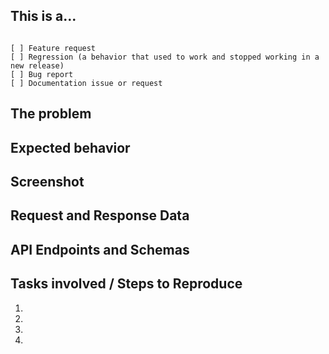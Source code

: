 ## This is a...
<!-- Check one of the following options with "x" -->
<pre><code>
[ ] Feature request
[ ] Regression (a behavior that used to work and stopped working in a new release)
[ ] Bug report  <!-- Please search GitHub for a similar issue or PR before submitting -->
[ ] Documentation issue or request
</code></pre>


## The problem
<!--
Briefly describe the issue you are experiencing (or the feature you want to see implemented on Syndesis).
+ For BUGS, tell us what you were trying to do and what happened instead.
+ For NEW FEATURES, describe the _User Persona_ demanding it and its use case.
-->

## Expected behavior
<!-- Describe what the desired behavior would be, enlistin gthe acceptance criteria. -->

## Screenshot
<!--
For features/bugs tackling with UI functionality, drag and drop a screenshot depicting the desired presentation layer or supporting the UX narrative for the new functionality.
-->

## Request and Response Data
<!--
Many issues involve both the UI and it's backend, if possible capture relevant request and response data JSON messages and include it here.
Request and response data can be gathered from your browser's developer tools on the 'Network' tab.  
 + As you reproduce the issue, take note of any network requests that are made.  
 + Requests that result in an error will be highlighted red.  
 + Click on line in the network tab and then the 'Headers' tab to get the request data
 + Click on the 'Preview' or 'Response' tabs to get the response data.  
 + Pretty print the json too -> http://jsonprettyprint.com/

BE CAREFUL NOT TO INCLUDE ANY USER TOKENS!!!!  
Things like connection objects can contain sensitive data in their configuration, make sure to rip these out
-->

## API Endpoints and Schemas
<!--
For features or bugfixes entailing data exchanges between the UI and the REST API,
enlist the different endpoints available and the payload/response schemas.
-->

## Tasks involved / Steps to Reproduce
<!--
Enlist all the acceptance criteria for new features or the steps required to reproduce the bug/regression reported.
-->
1.
2.
3.
4.
